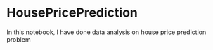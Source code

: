 # HousePricePrediction
In this notebook, I have done data analysis on house price prediction problem
